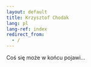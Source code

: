 ```yaml
---
layout: default
title: Krzysztof Chodak
lang: pl
lang-ref: index
redirect_from:
  - /
---
```

Coś się może w końcu pojawi...
